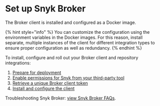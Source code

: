 # Set up Snyk Broker

The Broker client is installed and configured as a Docker image.

{% hint style="info" %}
You can customize the configuration using the environment variables in the Docker images. For this reason, install separate, multiple instances of the client for different integration types to ensure proper configuration as well as redundancy.
{% endhint %}

To install, configure and roll out your Broker client and repository integrations:

1. [Prepare for deployment](https://docs.snyk.io/integrations/snyk-broker/prepare-snyk-broker-for-deployment)
2. [Enable permissions for Snyk from your third-party tool](https://docs.snyk.io/integrations/snyk-broker/enable-permissions-for-snyk-broker-from-your-third-party-tool)
3. [Retrieve a unique Broker client token](https://docs.snyk.io/integrations/snyk-broker/retrieve-a-unique-broker-client-token)
4. [Install and configure the client](https://docs.snyk.io/integrations/snyk-broker/how-to-install-and-configure-your-snyk-broker-client)

Troubleshooting Snyk Broker: [view Snyk Broker FAQs](https://support.snyk.io/hc/en-us/articles/360003903437-My-broker-is-not-working).

